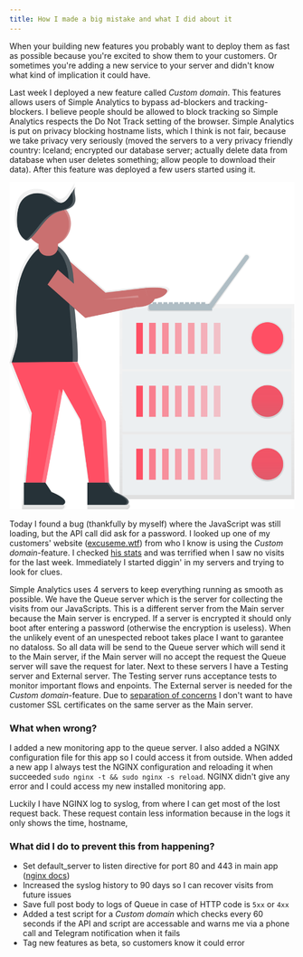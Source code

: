 ```yaml
---
title: How I made a big mistake and what I did about it
---
```


When your building new features you probably want to deploy them as fast as possible because you're excited to show them to your customers. Or sometimes you're adding a new service to your server and didn't know what kind of implication it could have.

Last week I deployed a new feature called _Custom domain_. This features allows users of Simple Analytics to bypass ad-blockers and tracking-blockers. I believe people should be allowed to block tracking so Simple Analytics respects the Do Not Track setting of the browser. Simple Analytics is put on privacy blocking hostname lists, which I think is not fair, because we take privacy very seriously (moved the servers to a very privacy friendly country: Iceland; encrypted our database server; actually delete data from database when user deletes something; allow people to download their data). After this feature was deployed a few users started using it.

<img class="limit-height" src="/images/server.svg" alt="">

Today I found a bug (thankfully by myself) where the JavaScript was still loading, but the API call did ask for a password. I looked up one of my customers' website ([excuseme.wtf](https://excuseme.wtf/?ref=blog.simpleanalytics.io)) from who I know is using the _Custom domain_-feature. I checked [his stats](https://simpleanalytics.io/excuseme.wtf) and was terrified when I saw no visits for the last week. Immediately I started diggin' in my servers and trying to look for clues.

Simple Analytics uses 4 servers to keep everything running as smooth as possible. We have the Queue server which is the server for collecting the visits from our JavaScripts. This is a different server from the Main server because the Main server is encryped. If a server is encrypted it should only boot after entering a password (otherwise the encryption is useless). When the unlikely event of an unespected reboot takes place I want to garantee no dataloss. So all data will be send to the Queue server which will send it to the Main server, if the Main server will no accept the request the Queue server will save the request for later. Next to these servers I have a Testing server and External server. The Testing server runs acceptance tests to monitor important flows and enpoints. The External server is needed for the _Custom domain_-feature. Due to [separation of concerns](https://en.wikipedia.org/wiki/Separation_of_concerns) I don't want to have customer SSL certificates on the same server as the Main server.

### What when wrong?

I added a new monitoring app to the queue server. I also added a NGINX configuration file for this app so I could access it from outside. When added a new app I always test the NGINX configuration and reloading it when succeeded `sudo nginx -t && sudo nginx -s reload`. NGINX didn't give any error and I could access my new installed monitoring app.

Luckily I have NGINX log to syslog, from where I can get most of the lost request back. These request contain less information because in the logs it only shows the time, hostname, 

### What did I do to prevent this from happening?

- Set default_server to listen directive for port 80 and 443 in main app ([nginx docs](https://nginx.org/en/docs/http/server_names.html#miscellaneous_names))
- Increased the syslog history to 90 days so I can recover visits from future issues
- Save full post body to logs of Queue in case of HTTP code is `5xx` or `4xx`
- Added a test script for a _Custom domain_ which checks every 60 seconds if the API and script are accessable and warns me via a phone call and Telegram notification when it fails
- Tag new features as beta, so customers know it could error
